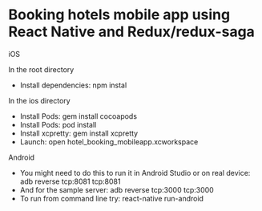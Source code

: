 # Booking hotels mobile app using React Native and Redux/redux-saga

iOS

In the root directory

- Install dependencies: npm instal

In the ios directory

- Install Pods: gem install cocoapods
- Install Pods: pod install
- Install xcpretty: gem install xcpretty
- Launch: open hotel_booking_mobileapp.xcworkspace

Android

- You might need to do this to run it in Android Studio or on real device: adb reverse tcp:8081 tcp:8081
- And for the sample server: adb reverse tcp:3000 tcp:3000
- To run from command line try: react-native run-android
